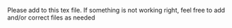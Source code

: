 Please add to this tex file. If something is not working right, feel free to add and/or correct files as needed
